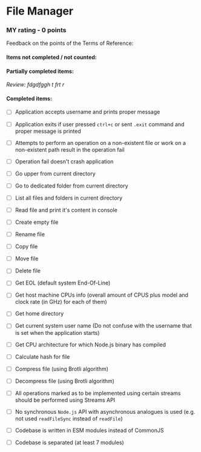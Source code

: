 # File Manager
### MY rating - 0 points 
Feedback on the points of the Terms of Reference:

#### Items not completed / not counted:

#### Partially completed items:

*Review: fdgdfggh t frt r*

#### Completed items:
- [ ] Application accepts username and prints proper message 

- [ ] Application exits if user pressed `ctrl+c` or sent `.exit` command and proper message is printed 

- [ ] Attempts to perform an operation on a non-existent file or work on a non-existent path result in the operation fail 

- [ ] Operation fail doesn't crash application 

- [ ] Go upper from current directory 

- [ ] Go to dedicated folder from current directory 

- [ ] List all files and folders in current directory 

- [ ] Read file and print it's content in console 

- [ ] Create empty file 

- [ ] Rename file 

- [ ] Copy file 

- [ ] Move file 

- [ ] Delete file 

- [ ] Get EOL (default system End-Of-Line) 

- [ ] Get host machine CPUs info (overall amount of CPUS plus model and clock rate (in GHz) for each of them) 

- [ ] Get home directory 

- [ ] Get current system user name (Do not confuse with the username that is set when the application starts) 

- [ ] Get CPU architecture for which Node.js binary has compiled 

- [ ] Calculate hash for file 

- [ ] Compress file (using Brotli algorithm) 

- [ ] Decompress file (using Brotli algorithm) 

- [ ] All operations marked as to be implemented using certain streams should be performed using Streams API 

- [ ] No synchronous `Node.js` API with asynchronous analogues is used (e.g. not used `readFileSync` instead of `readFile`) 

- [ ] Codebase is written in ESM modules instead of CommonJS 

- [ ] Codebase is separated (at least 7 modules) 


